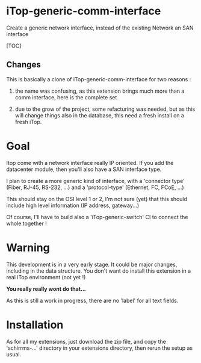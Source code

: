 # iTop-generic-comm-interface
Create a generic network interface, instead of the existing Network an SAN interface

[TOC]

## Changes

This is basically a clone of iTop-generic-comm-interface for two reasons :

1) the name was confusing, as this extension brings much more than a comm interface, here is the complete set

2) due to the grow of the project, some refacturing was needed, but as this will change things also in the database, this need a fresh install on a fresh iTop.

# Goal

Itop come with a network interface really IP oriented. If you add the datacenter module, then you'll also have a SAN interface type.

I plan to create a more generic kind of interface, with a 'connector type' (Fiber, RJ-45, RS-232, ...) and a 'protocol-type' (Ethernet, FC, FCoE, ...)

This should stay on the OSI level 1 or 2, I'm not sure (yet) that this should include high level information (IP address, gateway...)

Of course, I'll have to build also a 'iTop-generic-switch' CI to connect the whole together !

# Warning

This development is in a very early stage. It could be major changes, including in the data structure. You don't want do install this extension in a real iTop environment (not yet !)

**You really really wont do that...**

As this is still a work in progress, there are no 'label' for all text fields.

# Installation

As for all my extensions, just download the zip file, and copy the 'schirrms-...' directory in your extensions directory, then rerun the setup as usual.